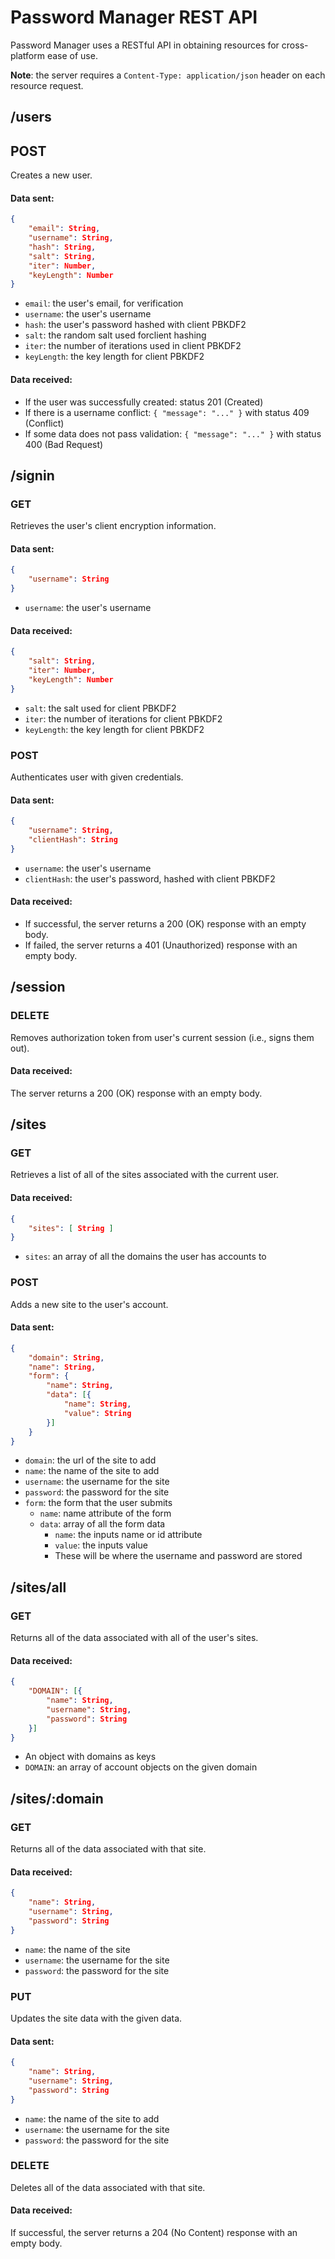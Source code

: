 # Password Manager REST API
Password Manager uses a RESTful API in obtaining resources for cross-platform ease of use.

**Note**: the server requires a `Content-Type: application/json` header on each resource request.

## /users

## POST
Creates a new user.

#### Data sent:
```json
{
    "email": String,
    "username": String,
    "hash": String,
    "salt": String,
    "iter": Number,
    "keyLength": Number
}
```

- `email`: the user's email, for verification
- `username`: the user's username
- `hash`: the user's password hashed with client PBKDF2
- `salt`: the random salt used forclient hashing
- `iter`: the number of iterations used in client PBKDF2
- `keyLength`: the key length for client PBKDF2

#### Data received:
- If the user was successfully created: status 201 (Created)
- If there is a username conflict: `{ "message": "..." }` with status 409 (Conflict)
- If some data does not pass validation: `{ "message": "..." }` with status 400 (Bad Request)

## /signin

### GET
Retrieves the user's client encryption information.

#### Data sent:
```json
{
    "username": String
}
```

- `username`: the user's username

#### Data received:
```json
{
    "salt": String,
    "iter": Number,
    "keyLength": Number
}
```

- `salt`: the salt used for client PBKDF2
- `iter`: the number of iterations for client PBKDF2
- `keyLength`: the key length for client PBKDF2

### POST
Authenticates user with given credentials.

#### Data sent:
```json
{
    "username": String,
    "clientHash": String
}
```

- `username`: the user's username
- `clientHash`: the user's password, hashed with client PBKDF2

#### Data received:
- If successful, the server returns a 200 (OK) response with an empty body.
- If failed, the server returns a 401 (Unauthorized) response with an empty body.

## /session

### DELETE
Removes authorization token from user's current session (i.e., signs them out).

#### Data received:
The server returns a 200 (OK) response with an empty body.

## /sites

### GET
Retrieves a list of all of the sites associated with the current user.

#### Data received:
```json
{
    "sites": [ String ]
}
```

- `sites`: an array of all the domains the user has accounts to

### POST
Adds a new site to the user's account.

#### Data sent:
```json
{
    "domain": String,
    "name": String,
    "form": {
        "name": String,
        "data": [{
            "name": String,
            "value": String
        }]
    }
}
```

- `domain`: the url of the site to add
- `name`: the name of the site to add
- `username`: the username for the site
- `password`: the password for the site
- `form`: the form that the user submits
    + `name`: name attribute of the form
    + `data`: array of all the form data
        * `name`: the inputs name or id attribute
        * `value`: the inputs value
        * These will be where the username and password are stored

## /sites/all

### GET
Returns all of the data associated with all of the user's sites.

#### Data received:
```json
{
    "DOMAIN": [{
        "name": String,
        "username": String,
        "password": String
    }]
}
```

- An object with domains as keys
- `DOMAIN`: an array of account objects on the given domain

## /sites/:domain

### GET
Returns all of the data associated with that site.

#### Data received:
```json
{
    "name": String,
    "username": String,
    "password": String
}
```
- `name`: the name of the site
- `username`: the username for the site
- `password`: the password for the site


### PUT
Updates the site data with the given data.

#### Data sent:
```json
{
    "name": String,
    "username": String,
    "password": String
}
```

- `name`: the name of the site to add
- `username`: the username for the site
- `password`: the password for the site

### DELETE
Deletes all of the data associated with that site.

#### Data received:
If successful, the server returns a 204 (No Content) response with an empty body.

